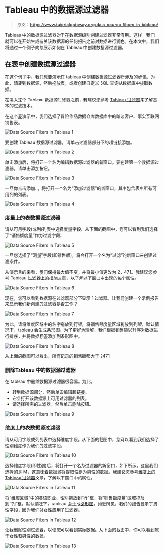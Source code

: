 # Tableau 中的数据源过滤器

> 原文：<https://www.tutorialgateway.org/data-source-filters-in-tableau/>

Tableau 中的数据源过滤器对于在数据源级别创建过滤器非常有用。这样，我们就可以在开始生成有关该数据源的任何报告之前对数据进行润色。在本文中，我们将通过一个例子向您展示如何在 Tableau 中创建数据源过滤器。

## 在表中创建数据源过滤器

在这个例子中，我们想要演示在 tableau 中创建数据源过滤器所涉及的步骤。为此，请转到数据源，然后拖放表，或者创建自定义 SQL 查询从数据库中提取数据。

在进入这个 Tableau 数据源过滤器之前，我建议您参考 [Tableau 过滤器](https://www.tutorialgateway.org/tableau-filters/)来了解基本的过滤技术。

在这个[表](https://www.tutorialgateway.org/tableau/)演示中，我们选择了冒险作品数据仓库数据库中的暗淡客户、事实互联网销售表。

![Data Source Filters in Tableau 1](img/01f2c5c8315114ea12b98e5b7c9d6483.png)

要创建 Tableau 数据源过滤器，请单击过滤器部分下的超链接添加。

![Data Source Filters in Tableau 2](img/15aa20795f788c860a360027b8c697ea.png)

单击添加后，将打开一个名为编辑数据源过滤器的新窗口。要创建第一个数据源过滤器，请单击添加按钮。

![Data Source Filters in Tableau 3](img/73568676c4f76d6efee0aa69ff21f24e.png)

一旦你点击添加..，将打开一个名为“添加过滤器”的新窗口，其中包含表中所有可用列的列表。

![Data Source Filters in Tableau 4](img/e47b48ffa2bcb2ff6a0aed15efc9e276.png)

### 度量上的表数据源过滤器

请从可用字段(或列)列表中选择度量字段。从下面的截图中，您可以看到我们选择了“销售额度量”作为过滤字段。

![Data Source Filters in Tableau 5](img/0c076669226798cec47d67b5961f0d89.png)

一旦您选择了“测量”字段(即销售额)，将会打开一个名为“过滤”的新窗口来创建过滤条件。

从演示目的来看，我们保持最大值不变，并将最小值更改为 2，471。我建议您参考 Tableau [过滤器上的措施](https://www.tutorialgateway.org/tableau-filters-on-measures/)文章，以了解以下窗口中出现的每个属性。

![Data Source Filters in Tableau 6](img/ba989aa605f85db768c002301497e2b7.png)

现在，您可以看到数据源在过滤器部分下显示 1 过滤器。让我们创建一个示例报告来显示我们新创建的过滤器是否工作？

![Data Source Filters in Tableau 7](img/165d9ad58e70d307d9b4f8f315e526d8.png)

为此，请将维度区域中的名字拖放到行架，将销售额度量区域拖放到列架。默认情况下，tableau 会生成[条形图](https://www.tutorialgateway.org/bar-chart-in-tableau/)。为了更好地理解，我们根据销售额以升序对数据进行排序，并将数据标签添加到条形图中。

![Data Source Filters in Tableau 8](img/32b90174fbc7695ac1105501b7e2e21e.png)

从上面的截图可以看出，所有记录的销售额都大于 2471

### 删除Tableau 中的数据源过滤器

在 tableau 中删除数据源过滤器很容易。为此，

*   转到数据源部分，然后单击编辑超链接。
*   它会打开该数据源上可用过滤器的列表。
*   请选择所需的过滤器，然后单击删除按钮。

![Data Source Filters in Tableau 9](img/6d2a2a191bdb27d0d13f9896c1546223.png)

### 维度上的表数据源过滤器

请从可用字段或列列表中选择维度字段。从下面的截图中，您可以看到我们选择了性别维度作为我们的过滤字段。

![Data Source Filters in Tableau 10](img/816ad18aadc41a45cf344a3e64655f43.png)

选择维度字段(即性别)后，将打开一个名为过滤器的新窗口，如下所示。这里我们选择的是 M，这意味着数据源将提取性别为男性的数据。我建议您参考[维度上的 Tableau 过滤器](https://www.tutorialgateway.org/tableau-filters-on-dimensions/)文章，了解以下窗口中的属性。

![Data Source Filters in Tableau 11](img/64f051a85a3d72b6b6cbe1239378f11d.png)

将“维度区域”中的英语职业、性别拖放到“行”框，将“销售额度量”区域拖放到“列”框。默认情况下，tableau 会生成[条形图](https://www.tutorialgateway.org/bar-chart-in-tableau/)。如您所见，我们的报告显示了男性字段，因为我们对女性应用了过滤器。

![Data Source Filters in Tableau 12](img/eae873892f49c60b2a9add0f9b2ab61c.png)

让我删除性别过滤器，以便您可以看到实际数据。从下面的截图中，你可以看到属于女性和男性的数据。

![Data Source Filters in Tableau 13](img/b6456440de852829af8a80f2386189f1.png)